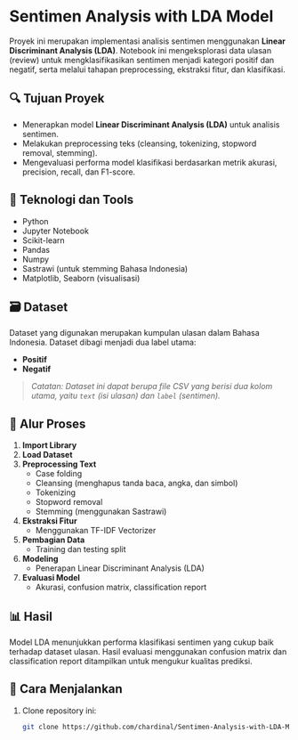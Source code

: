 # Sentimen Analysis with LDA Model

Proyek ini merupakan implementasi analisis sentimen menggunakan **Linear Discriminant Analysis (LDA)**. Notebook ini mengeksplorasi data ulasan (review) untuk mengklasifikasikan sentimen menjadi kategori positif dan negatif, serta melalui tahapan preprocessing, ekstraksi fitur, dan klasifikasi.

## 🔍 Tujuan Proyek

- Menerapkan model **Linear Discriminant Analysis (LDA)** untuk analisis sentimen.
- Melakukan preprocessing teks (cleansing, tokenizing, stopword removal, stemming).
- Mengevaluasi performa model klasifikasi berdasarkan metrik akurasi, precision, recall, dan F1-score.

## 🧰 Teknologi dan Tools

- Python
- Jupyter Notebook
- Scikit-learn
- Pandas
- Numpy
- Sastrawi (untuk stemming Bahasa Indonesia)
- Matplotlib, Seaborn (visualisasi)

## 🗃️ Dataset

Dataset yang digunakan merupakan kumpulan ulasan dalam Bahasa Indonesia. Dataset dibagi menjadi dua label utama:
- **Positif**
- **Negatif**

> *Catatan: Dataset ini dapat berupa file CSV yang berisi dua kolom utama, yaitu `text` (isi ulasan) dan `label` (sentimen).*

## 🔄 Alur Proses

1. **Import Library**
2. **Load Dataset**
3. **Preprocessing Text**
   - Case folding
   - Cleansing (menghapus tanda baca, angka, dan simbol)
   - Tokenizing
   - Stopword removal
   - Stemming (menggunakan Sastrawi)
4. **Ekstraksi Fitur**
   - Menggunakan TF-IDF Vectorizer
5. **Pembagian Data**
   - Training dan testing split
6. **Modeling**
   - Penerapan Linear Discriminant Analysis (LDA)
7. **Evaluasi Model**
   - Akurasi, confusion matrix, classification report

## 📊 Hasil

Model LDA menunjukkan performa klasifikasi sentimen yang cukup baik terhadap dataset ulasan. Hasil evaluasi menggunakan confusion matrix dan classification report ditampilkan untuk mengukur kualitas prediksi.

## 🚀 Cara Menjalankan

1. Clone repository ini:

   ```bash
   git clone https://github.com/chardinal/Sentimen-Analysis-with-LDA-Model.git



